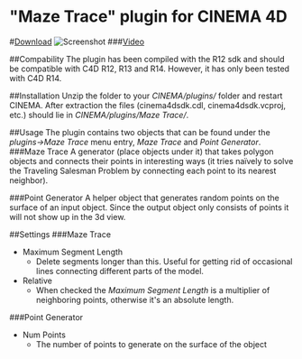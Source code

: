 "Maze Trace" plugin for CINEMA 4D
=============

#[Download](https://github.com/CreativeTools/ct-maze-trace/archive/master.zip)
![Screenshot](https://raw.github.com/CreativeTools/ct-softbox-shader/master/screenshot.png)
###[Video](https://vimeo.com/70096750)

##Compability
The plugin has been compiled with the R12 sdk and should be compatible with C4D R12, R13 and R14. However, it has only been tested with C4D R14.

##Installation
Unzip the folder to your _CINEMA/plugins/_ folder and restart CINEMA.
After extraction the files (cinema4dsdk.cdl, cinema4dsdk.vcproj, etc.) should lie in _CINEMA/plugins/Maze Trace/_.

##Usage
The plugin contains two objects that can be found under the _plugins->Maze Trace_ menu entry, _Maze Trace_ and _Point Generator_.
###Maze Trace
A generator (place objects under it) that takes polygon objects and connects their points in interesting ways (it tries naïvely to solve the Traveling Salesman Problem by connecting each point to its nearest neighbor).

###Point Generator
A helper object that generates random points on the surface of an input object. Since the output object only consists of points it will not show up in the 3d view.

##Settings
###Maze Trace
* Maximum Segment Length
  * Delete segments longer than this. Useful for getting rid of occasional lines connecting different parts of the model.
* Relative
  * When checked the _Maximum Segment Length_ is a multiplier of neighboring points, otherwise it's an absolute length.

###Point Generator
* Num Points
  * The number of points to generate on the surface of the object
